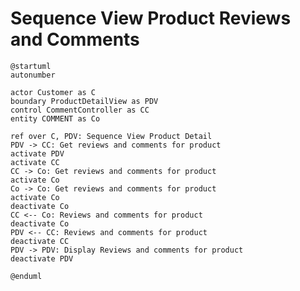 # Sequence View Product Reviews and Comments

```plantuml
@startuml
autonumber

actor Customer as C
boundary ProductDetailView as PDV
control CommentController as CC
entity COMMENT as Co

ref over C, PDV: Sequence View Product Detail
PDV -> CC: Get reviews and comments for product
activate PDV
activate CC
CC -> Co: Get reviews and comments for product
activate Co
Co -> Co: Get reviews and comments for product
activate Co
deactivate Co
CC <-- Co: Reviews and comments for product
deactivate Co
PDV <-- CC: Reviews and comments for product
deactivate CC
PDV -> PDV: Display Reviews and comments for product
deactivate PDV

@enduml
```

<!-- diagram id="sequence-view-product-view-product-reviews-and-comments" -->
